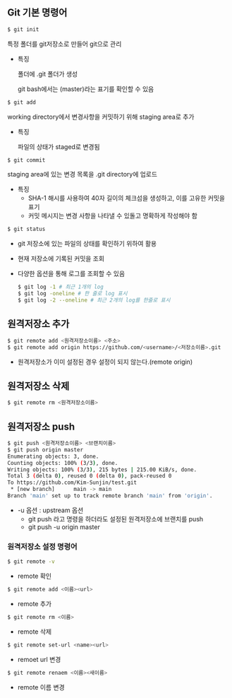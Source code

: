 ## Git 기본 명령어

```bash
$ git init
```



특정 폴더를 git저장소로 만들어 git으로 관리

- 특징

  폴더에 .git 폴더가 생성

  git bash에서는 (master)라는 표기를 확인할 수 있음

```bash
$ git add 
```



working directory에서 변경사항을 커밋하기 위해 staging area로 추가

- 특징

  파일의 상태가 staged로 변경됨

```bash
$ git commit
```



staging area에 있는 변경 목록을 .git directory에 업로드

- 특징
  - SHA-1 해시를 사용하여 40자 길이의 체크섬을 생성하고, 이를 고유한 커밋을 표기
  - 커밋 메시지는 변경 사항을 나타낼 수 있돌고 명확하게 작성해야 함

```bash
$ git status
```

- git 저장소에 있는 파일의 상태를 확인하기 위하여 활용

- 현재 저장소에 기록된 커밋을 조회

- 다양한 옵션을 통해 로그를 조회할 수 있음

  ```bash
  $ git log -1 # 최근 1개의 log
  $ git log -oneline # 한 줄로 log 표시
  $ git log -2 --oneline # 최근 2개의 log를 한줄로 표시
  ```



## 원격저장소 추가

```bash
$ git remote add <원격저장소이름> <주소>
$ git remote add origin https://github.com/<username>/<저장소이름>.git
```

- 원격저장소가 이미 설정된 경우 설정이 되지 않는다.(remote origin)

## 원격저장소 삭제

```bash
$ git remote rm <원격저장소이름>
```



## 원격저장소 push

```bash
$ git push <원격저장소이름> <브랜치이름>
$ git push origin master
Enumerating objects: 3, done.
Counting objects: 100% (3/3), done.
Writing objects: 100% (3/3), 215 bytes | 215.00 KiB/s, done.
Total 3 (delta 0), reused 0 (delta 0), pack-reused 0
To https://github.com/Kim-Sunjin/test.git
 * [new branch]      main -> main
Branch 'main' set up to track remote branch 'main' from 'origin'.
```

- -u 옵션 : upstream 옵션
  - git push 라고 명령을 하더라도 설정된 원격저장소에 브랜치를 push
  - git push -u origin master

### 원격저장소 설정 명령어

```bash
$ git remote -v
```

- remote 확인 



```bash
$ git remote add <이름><url>
```

- remote 추가



```bash
$ git remote rm <이름>
```

- remote 삭제



```bash
$ git remote set-url <name><url>
```

- remoet url 변경



```bash
$ git remote renaem <이름><새이름>
```

- remote 이름 변경
